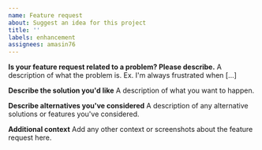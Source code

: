 ```yaml
---
name: Feature request
about: Suggest an idea for this project
title: ''
labels: enhancement
assignees: amasin76
---
```


**Is your feature request related to a problem? Please describe.**
A description of what the problem is. Ex. I'm always frustrated when [...]

**Describe the solution you'd like**
A description of what you want to happen.

**Describe alternatives you've considered**
A description of any alternative solutions or features you've considered.

**Additional context**
Add any other context or screenshots about the feature request here.
